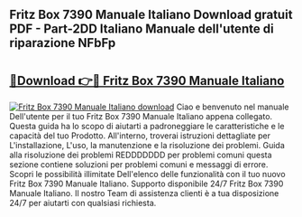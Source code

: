 ## Fritz Box 7390 Manuale Italiano Download gratuit PDF - Part-2DD Italiano Manuale dell'utente di riparazione NFbFp

# <h2><a href="http://dfduu7p.blite.top/?on=Fritz+Box+7390+Manuale+Italiano">🔗Download 👉🔴 Fritz Box 7390 Manuale Italiano</a></h2>

[![Fritz Box 7390 Manuale Italiano download](https://i.imgur.com/lujVjoI.png)](http://dfduu7p.blite.top/?on=Fritz+Box+7390+Manuale+Italiano)
Ciao e benvenuto nel manuale Dell'utente per il tuo Fritz Box 7390 Manuale Italiano appena collegato. Questa guida ha lo scopo di aiutarti a padroneggiare le caratteristiche e le capacità del tuo Prodotto. All'interno, troverai istruzioni dettagliate per L'installazione, L'uso, la manutenzione e la risoluzione dei problemi. Guida alla risoluzione dei problemi REDDDDDDD per problemi comuni questa sezione contiene soluzioni per problemi comuni e messaggi di errore. Scopri le possibilità illimitate Dell'elenco delle funzionalità con il tuo nuovo Fritz Box 7390 Manuale Italiano. Supporto disponibile 24/7 Fritz Box 7390 Manuale Italiano. Il nostro Team di assistenza clienti è a tua disposizione 24/7 per aiutarti con qualsiasi richiesta.
